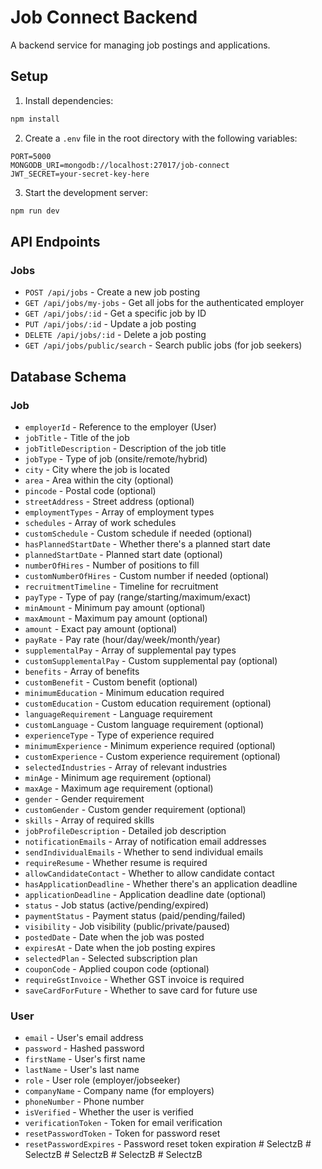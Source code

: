 # Job Connect Backend

A backend service for managing job postings and applications.

## Setup

1. Install dependencies:
```bash
npm install
```

2. Create a `.env` file in the root directory with the following variables:
```
PORT=5000
MONGODB_URI=mongodb://localhost:27017/job-connect
JWT_SECRET=your-secret-key-here
```

3. Start the development server:
```bash
npm run dev
```

## API Endpoints

### Jobs

- `POST /api/jobs` - Create a new job posting
- `GET /api/jobs/my-jobs` - Get all jobs for the authenticated employer
- `GET /api/jobs/:id` - Get a specific job by ID
- `PUT /api/jobs/:id` - Update a job posting
- `DELETE /api/jobs/:id` - Delete a job posting
- `GET /api/jobs/public/search` - Search public jobs (for job seekers)

## Database Schema

### Job
- `employerId` - Reference to the employer (User)
- `jobTitle` - Title of the job
- `jobTitleDescription` - Description of the job title
- `jobType` - Type of job (onsite/remote/hybrid)
- `city` - City where the job is located
- `area` - Area within the city (optional)
- `pincode` - Postal code (optional)
- `streetAddress` - Street address (optional)
- `employmentTypes` - Array of employment types
- `schedules` - Array of work schedules
- `customSchedule` - Custom schedule if needed (optional)
- `hasPlannedStartDate` - Whether there's a planned start date
- `plannedStartDate` - Planned start date (optional)
- `numberOfHires` - Number of positions to fill
- `customNumberOfHires` - Custom number if needed (optional)
- `recruitmentTimeline` - Timeline for recruitment
- `payType` - Type of pay (range/starting/maximum/exact)
- `minAmount` - Minimum pay amount (optional)
- `maxAmount` - Maximum pay amount (optional)
- `amount` - Exact pay amount (optional)
- `payRate` - Pay rate (hour/day/week/month/year)
- `supplementalPay` - Array of supplemental pay types
- `customSupplementalPay` - Custom supplemental pay (optional)
- `benefits` - Array of benefits
- `customBenefit` - Custom benefit (optional)
- `minimumEducation` - Minimum education required
- `customEducation` - Custom education requirement (optional)
- `languageRequirement` - Language requirement
- `customLanguage` - Custom language requirement (optional)
- `experienceType` - Type of experience required
- `minimumExperience` - Minimum experience required (optional)
- `customExperience` - Custom experience requirement (optional)
- `selectedIndustries` - Array of relevant industries
- `minAge` - Minimum age requirement (optional)
- `maxAge` - Maximum age requirement (optional)
- `gender` - Gender requirement
- `customGender` - Custom gender requirement (optional)
- `skills` - Array of required skills
- `jobProfileDescription` - Detailed job description
- `notificationEmails` - Array of notification email addresses
- `sendIndividualEmails` - Whether to send individual emails
- `requireResume` - Whether resume is required
- `allowCandidateContact` - Whether to allow candidate contact
- `hasApplicationDeadline` - Whether there's an application deadline
- `applicationDeadline` - Application deadline date (optional)
- `status` - Job status (active/pending/expired)
- `paymentStatus` - Payment status (paid/pending/failed)
- `visibility` - Job visibility (public/private/paused)
- `postedDate` - Date when the job was posted
- `expiresAt` - Date when the job posting expires
- `selectedPlan` - Selected subscription plan
- `couponCode` - Applied coupon code (optional)
- `requireGstInvoice` - Whether GST invoice is required
- `saveCardForFuture` - Whether to save card for future use

### User
- `email` - User's email address
- `password` - Hashed password
- `firstName` - User's first name
- `lastName` - User's last name
- `role` - User role (employer/jobseeker)
- `companyName` - Company name (for employers)
- `phoneNumber` - Phone number
- `isVerified` - Whether the user is verified
- `verificationToken` - Token for email verification
- `resetPasswordToken` - Token for password reset
- `resetPasswordExpires` - Password reset token expiration
#   S e l e c t z B  
 #   S e l e c t z B  
 #   S e l e c t z B  
 #   S e l e c t z B  
 #   S e l e c t z B  
 